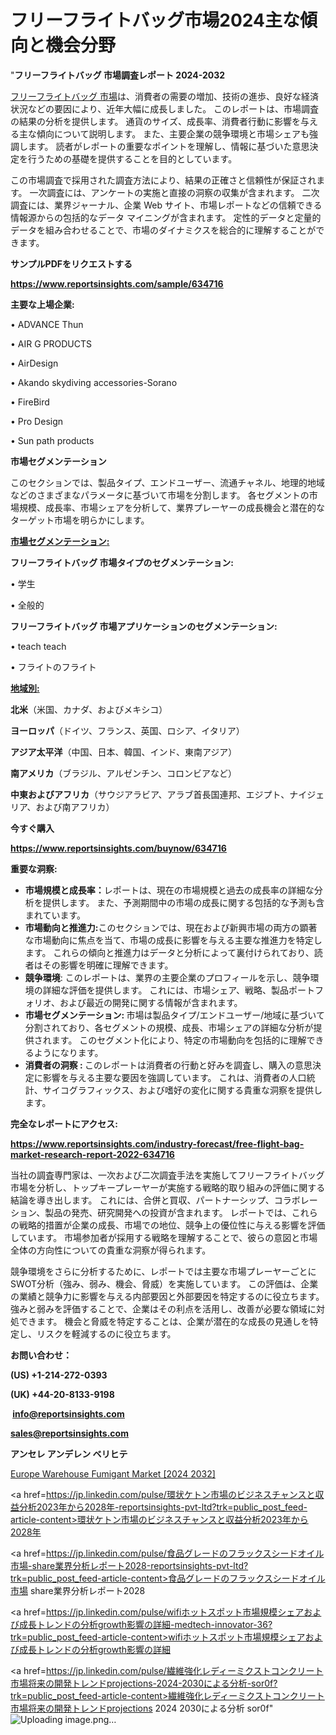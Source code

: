 # フリーフライトバッグ市場2024主な傾向と機会分野

"<strong>フリーフライトバッグ 市場調査レポート 2024-2032</strong>

<a href=https://www.reportsinsights.com/sample/634716>フリーフライトバッグ 市場</a>は、消費者の需要の増加、技術の進歩、良好な経済状況などの要因により、近年大幅に成長しました。 このレポートは、市場調査の結果の分析を提供します。 通貨のサイズ、成長率、消費者行動に影響を与える主な傾向について説明します。 また、主要企業の競争環境と市場シェアも強調します。 読者がレポートの重要なポイントを理解し、情報に基づいた意思決定を行うための基礎を提供することを目的としています。

この市場調査で採用された調査方法により、結果の正確さと信頼性が保証されます。 一次調査には、アンケートの実施と直接の洞察の収集が含まれます。 二次調査には、業界ジャーナル、企業 Web サイト、市場レポートなどの信頼できる情報源からの包括的なデータ マイニングが含まれます。 定性的データと定量的データを組み合わせることで、市場のダイナミクスを総合的に理解することができます。

<strong><b>サンプルPDFをリクエストする</b></strong>

<a href=https://www.reportsinsights.com/sample/634716><strong><u>https://www.reportsinsights.com/sample/634716</u></strong></a>

<strong>主要な上場企業:</strong>

• ADVANCE Thun 

• AIR G PRODUCTS 

• AirDesign 

• Akando skydiving accessories-Sorano 

• FireBird 

• Pro Design 

• Sun path products

<strong>市場セグメンテーション</strong>

このセクションでは、製品タイプ、エンドユーザー、流通チャネル、地理的地域などのさまざまなパラメータに基づいて市場を分割します。 各セグメントの市場規模、成長率、市場シェアを分析して、業界プレーヤーの成長機会と潜在的なターゲット市場を明らかにします。

<strong><u>市場セグメンテーション</u></strong><strong><u>:</u></strong>

<strong>フリーフライトバッグ 市場タイプのセグメンテーション:</strong>

• 学生

• 全般的

<strong>フリーフライトバッグ 市場アプリケーションのセグメンテーション:</strong>

• teach teach

• フライトのフライト

<strong><u>地域別</u></strong><strong><u>:</u></strong>

<strong>北米</strong>（米国、カナダ、およびメキシコ）

<strong>ヨーロッパ</strong>（ドイツ、フランス、英国、ロシア、イタリア）

<strong>アジア太平洋</strong>（中国、日本、韓国、インド、東南アジア）

<strong>南アメリカ</strong>（ブラジル、アルゼンチン、コロンビアなど）

<strong>中東およびアフリカ</strong>（サウジアラビア、アラブ首長国連邦、エジプト、ナイジェリア、および南アフリカ）

<strong>今すぐ購入</strong>

<a href=https://www.reportsinsights.com/buynow/634716><strong><u>https://www.reportsinsights.com/buynow/634716</u></strong></a>

<strong>重要な洞察:</strong>
<ul>
  <li><strong>市場規模と成長率：</strong>レポートは、現在の市場規模と過去の成長率の詳細な分析を提供します。 また、予測期間中の市場の成長に関する包括的な予測も含まれています。</li>
  <li><strong>市場動向と推進力:</strong>このセクションでは、現在および新興市場の両方の顕著な市場動向に焦点を当て、市場の成長に影響を与える主要な推進力を特定します。 これらの傾向と推進力はデータと分析によって裏付けられており、読者はその影響を明確に理解できます。</li>
  <li><strong>競争環境</strong>: このレポートは、業界の主要企業のプロフィールを示し、競争環境の詳細な評価を提供します。 これには、市場シェア、戦略、製品ポートフォリオ、および最近の開発に関する情報が含まれます。</li>
  <li><strong>市場セグメンテーション: </strong>市場は製品タイプ/エンドユーザー/地域に基づいて分割されており、各セグメントの規模、成長、市場シェアの詳細な分析が提供されます。 このセグメント化により、特定の市場動向を包括的に理解できるようになります。</li>
  <li><strong>消費者の洞察 : </strong>このレポートは消費者の行動と好みを調査し、購入の意思決定に影響を与える主要な要因を強調しています。 これは、消費者の人口統計、サイコグラフィックス、および嗜好の変化に関する貴重な洞察を提供します。</li>
</ul>
<strong>完全なレポートにアクセス:</strong>

<a href=https://www.reportsinsights.com/industry-forecast/free-flight-bag-market-research-report-2022-634716><strong><u><b>https://www.reportsinsights.com/industry-forecast/free-flight-bag-market-research-report-2022-634716</b></u></strong></a>

当社の調査専門家は、一次および二次調査手法を実施してフリーフライトバッグ市場を分析し、トップキープレーヤーが実施する戦略的取り組みの評価に関する結論を導き出します。 これには、合併と買収、パートナーシップ、コラボレーション、製品の発売、研究開発への投資が含まれます。 レポートでは、これらの戦略的措置が企業の成長、市場での地位、競争上の優位性に与える影響を評価しています。 市場参加者が採用する戦略を理解することで、彼らの意図と市場全体の方向性についての貴重な洞察が得られます。

競争環境をさらに分析するために、レポートでは主要な市場プレーヤーごとにSWOT分析（強み、弱み、機会、脅威）を実施しています。 この評価は、企業の業績と競争力に影響を与える内部要因と外部要因を特定するのに役立ちます。 強みと弱みを評価することで、企業はその利点を活用し、改善が必要な領域に対処できます。 機会と脅威を特定することは、企業が潜在的な成長の見通しを特定し、リスクを軽減するのに役立ちます。

<strong>お問い合わせ：</strong>

<strong>(US) +1-214-272-0393</strong>

<strong>(UK) +44-20-8133-9198</strong>

<strong> </strong><a href=info@reportsinsights.com><strong><u>info@reportsinsights.com</u></strong></a>

<a href=sales@reportsinsights.com><strong><u>sales@reportsinsights.com</u></strong></a>

<strong>アンセレ アンデレン ベリヒテ</strong>

<a href=https://www.linkedin.com/pulse/europe-warehouse-fumigant-markets-analysis-decision-makers-hvcyf/>Europe Warehouse Fumigant Market [2024 2032]</a>

<a href=https://jp.linkedin.com/pulse/環状ケトン市場のビジネスチャンスと収益分析2023年から2028年-reportsinsights-pvt-ltd?trk=public_post_feed-article-content>環状ケトン市場のビジネスチャンスと収益分析2023年から2028年</a>

<a href=https://jp.linkedin.com/pulse/食品グレードのフラックスシードオイル市場-share業界分析レポート2028-reportsinsights-pvt-ltd?trk=public_post_feed-article-content>食品グレードのフラックスシードオイル市場 share業界分析レポート2028</a>

<a href=https://jp.linkedin.com/pulse/wifiホットスポット市場規模シェアおよび成長トレンドの分析growth影響の詳細-medtech-innovator-36?trk=public_post_feed-article-content>wifiホットスポット市場規模シェアおよび成長トレンドの分析growth影響の詳細</a>

<a href=https://jp.linkedin.com/pulse/繊維強化レディーミクストコンクリート市場将来の開発トレンドprojections-2024-2030による分析-sor0f?trk=public_post_feed-article-content>繊維強化レディーミクストコンクリート市場将来の開発トレンドprojections 2024 2030による分析 sor0f</a>"
![Uploading image.png…]()
